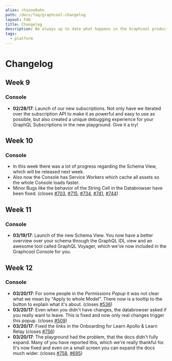 ```yaml
---
alias: chiooo0ahn
path: /docs/faq/graphcool-changelog
layout: FAQ
title: Changelog
description: Be always up to date what happens in the Graphcool product.
tags:
  - platform
---
```


# Changelog

## Week 9
### Console
 - **02/28/17**: Launch of our new subscriptions. Not only have we iterated over the subscription API to make it as powerful and easy
 to use as possible, but also created a unique debugging experience for your GraphQL Subscriptions in the new playground. Give it a try!

## Week 10
### Console
 - In this week there was a lot of progress regarding the Schema View, which will be released next week.
 - Also now the Console has Service Workers which cache all assets so the whole Console loads faster.
 - Minor Bugs like the behavior of the String Cell in the Databrowser have been fixed. (closes
 [#703](https://github.com/graphcool/console/issues/703),
 [#715](https://github.com/graphcool/console/issues/715),
 [#734](https://github.com/graphcool/console/issues/734),
 [#741](https://github.com/graphcool/console/issues/741),
 [#744](https://github.com/graphcool/console/issues/744))
 
## Week 11
### Console
 - **03/19/17**: Launch of the new Schema View. You now have a better overview over your schema through the GraphQL IDL view and an awesome
 tool called GraphQL Voyager, which we've now included in the Graphcool Console for you.

## Week 12
### Console
 - **03/20/17**: For some people in the *Permissions Popup* it was not clear what we mean by "Apply to whole Model". There now is a tooltip to the button to explain what it's about. (closes [#536](https://github.com/graphcool/console/issues/536))
 - **03/20/17**: Even when you didn't have changes, the databrowser asked if you really want to leave. This is fixed and now only
 real changes trigger this popup. (closes [#509](https://github.com/graphcool/console/issues/509))
 - **03/20/17**: Fixed the links in the Onboarding for Learn Apollo & Learn Relay (closes [#756](https://github.com/graphcool/console/issues/756))
 - **03/20/17**: The playground had the problem, that the docs didn't fully expand. Many of you have reported this, which we're
 really thankful for. It's now fixed and even on a small screen you can expand the docs much wider. (closes [#758](https://github.com/graphcool/console/issues/758), [#695](https://github.com/graphcool/console/issues/695))


